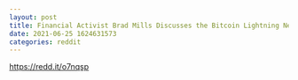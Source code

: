 ```yaml
--- 
layout: post 
title: Financial Activist Brad Mills Discusses the Bitcoin Lightning Network and How It Will Work As A Currency In El Salvador 
date: 2021-06-25 1624631573 
categories: reddit 
--- 
```

https://redd.it/o7nqsp